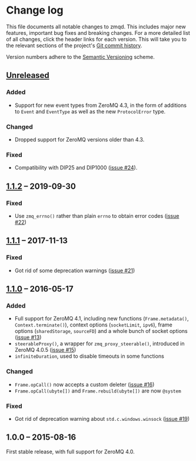 # Change log

This file documents all notable changes to zmqd.  This includes major
new features, important bug fixes and breaking changes.  For a more
detailed list of all changes, click the header links for each version.
This will take you to the relevant sections of the project's
[Git commit history](https://github.com/kyllingstad/zmqd).

Version numbers adhere to the [Semantic Versioning](https://semver.org/) scheme.

## [Unreleased]
### Added
  - Support for new event types from ZeroMQ 4.3, in the form of additions to
    `Event` and `EventType` as well as the new `ProtocolError` type.
### Changed
  - Dropped support for ZeroMQ versions older than 4.3.
### Fixed
  - Compatibility with DIP25 and DIP1000 ([issue #24]).

## [1.1.2] – 2019-09-30
### Fixed
  - Use `zmq_errno()` rather than plain `errno` to obtain error codes
    ([issue #22])

## [1.1.1] – 2017-11-13
### Fixed
  - Got rid of some deprecation warnings ([issue #21])

## [1.1.0] – 2016-05-17
### Added
  - Full support for ZeroMQ 4.1,
    including new functions (`Frame.metadata()`, `Context.terminate()`),
    context options (`socketLimit`, `ipv6`),
    frame options (`sharedStorage`, `sourceFD`) and
    a whole bunch of socket options ([issue #13])
  - `steerableProxy()`, a wrapper for `zmq_proxy_steerable()`,
    introduced in ZeroMQ 4.0.5 ([issue #15])
  - `infiniteDuration`, used to disable timeouts in some functions
### Changed
  - `Frame.opCall()` now accepts a custom deleter ([issue #16])
  - `Frame.opCall(ubyte[])` and `Frame.rebuild(ubyte[])` are now `@system`
### Fixed
  - Got rid of deprecation warning about `std.c.windows.winsock`
    ([issue #19])

## 1.0.0 – 2015-08-16
First stable release, with full support for ZeroMQ 4.0.


[1.1.0]: https://github.com/kyllingstad/zmqd/compare/v1.0.0...v1.1.0
[1.1.1]: https://github.com/kyllingstad/zmqd/compare/v1.1.0...v1.1.1
[1.1.2]: https://github.com/kyllingstad/zmqd/compare/v1.1.1...v1.1.2
[Unreleased]: https://github.com/kyllingstad/zmqd/compare/v1.1.2...master
[issue #13]: https://github.com/kyllingstad/zmqd/issues/13
[issue #15]: https://github.com/kyllingstad/zmqd/issues/15
[issue #16]: https://github.com/kyllingstad/zmqd/issues/16
[issue #19]: https://github.com/kyllingstad/zmqd/issues/19
[issue #21]: https://github.com/kyllingstad/zmqd/issues/21
[issue #22]: https://github.com/kyllingstad/zmqd/issues/22
[issue #24]: https://github.com/kyllingstad/zmqd/issues/24

